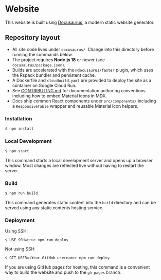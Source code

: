 # Website

This website is built using [Docusaurus](https://docusaurus.io/), a modern static website generator.

## Repository layout

- All site code lives under `docusaurus/`. Change into this directory before running the commands below.
- The project requires **Node.js 18** or newer (see `docusaurus/package.json`).
- Builds are accelerated with the `@docusaurus/faster` plugin, which uses the Rspack bundler and persistent cache.
- A Dockerfile and `cloudbuild.yaml` are provided to deploy the site as a container on Google Cloud Run.
- See [CONTRIBUTING.md](CONTRIBUTING.md) for documentation authoring conventions including how to embed Material icons in MDX.
- Docs ship common React components under `src/components/` including a `ResponsiveTable` wrapper and reusable Material icon helpers.

### Installation

```bash
$ npm install
```

### Local Development

```bash
$ npm start
```

This command starts a local development server and opens up a browser window. Most changes are reflected live without having to restart the server.

### Build

```bash
$ npm run build
```

This command generates static content into the `build` directory and can be served using any static contents hosting service.

### Deployment

Using SSH:

```bash
$ USE_SSH=true npm run deploy
```

Not using SSH:

```bash
$ GIT_USER=<Your GitHub username> npm run deploy
```

If you are using GitHub pages for hosting, this command is a convenient way to build the website and push to the `gh-pages` branch.
